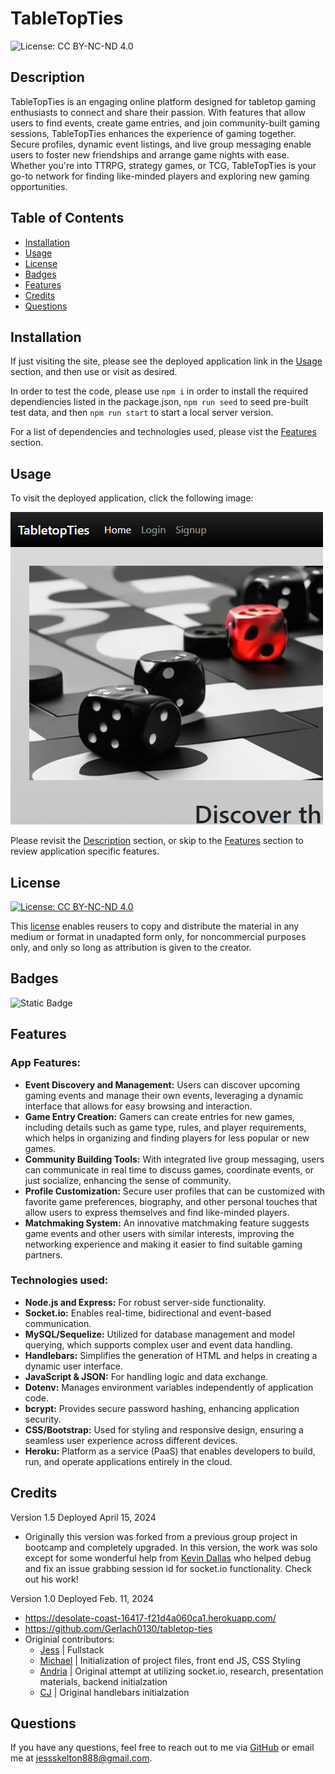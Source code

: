 # TableTopTies
![License: CC BY-NC-ND 4.0](https://img.shields.io/badge/License-CC_BY--NC--ND_4.0-lightgrey.svg)

## Description
TableTopTies is an engaging online platform designed for tabletop gaming enthusiasts to connect and share their passion. With features that allow users to find events, create game entries, and join community-built gaming sessions, TableTopTies enhances the experience of gaming together. Secure profiles, dynamic event listings, and live group messaging enable users to foster new friendships and arrange game nights with ease. Whether you're into TTRPG, strategy games, or TCG, TableTopTies is your go-to network for finding like-minded players and exploring new gaming opportunities.

## Table of Contents

- [Installation](#installation)
- [Usage](#usage)
- [License](#license)
- [Badges](#badges)
- [Features](#features)
- [Credits](#credits)
- [Questions](#questions)

## Installation

If just visiting the site, please see the deployed application link in the [Usage](#usage) section, and then use or visit as desired. 

In order to test the code, please use `npm i` in order to install the required dependiencies listed in the package.json, `npm run seed` to seed pre-built test data, and then `npm run start` to start a local server version. 

For a list of dependencies and technologies used, please vist the [Features](#features) section.

## Usage

To visit the deployed application, click the following image:

[![Screenshot of site](./public/images/ttt.png)](WEBSITE)

Please revisit the [Description](#description) section, or skip to the [Features](#features) section to review application specific features.

## License

[![License: CC BY-NC-ND 4.0](https://img.shields.io/badge/License-CC_BY--NC--ND_4.0-lightgrey.svg)](https://creativecommons.org/licenses/by-nc-nd/4.0/)

This [license](./LICENSE) enables reusers to copy and distribute the material in any medium or format in unadapted form only, for noncommercial purposes only, and only so long as attribution is given to the creator. 

## Badges

![Static Badge](https://img.shields.io/badge/thank_you-for_visiting-purple)

## Features

### App Features:
* **Event Discovery and Management:** Users can discover upcoming gaming events and manage their own events, leveraging a dynamic interface that allows for easy browsing and interaction.
* **Game Entry Creation:** Gamers can create entries for new games, including details such as game type, rules, and player requirements, which helps in organizing and finding players for less popular or new games.
* **Community Building Tools:** With integrated live group messaging, users can communicate in real time to discuss games, coordinate events, or just socialize, enhancing the sense of community.
* **Profile Customization:** Secure user profiles that can be customized with favorite game preferences, biography, and other personal touches that allow users to express themselves and find like-minded players.
* **Matchmaking System:** An innovative matchmaking feature suggests game events and other users with similar interests, improving the networking experience and making it easier to find suitable gaming partners.

### Technologies used:
* **Node.js and Express:** For robust server-side functionality.
* **Socket.io:** Enables real-time, bidirectional and event-based communication.
* **MySQL/Sequelize:** Utilized for database management and model querying, which supports complex user and event data handling.
* **Handlebars:** Simplifies the generation of HTML and helps in creating a dynamic user interface.
* **JavaScript & JSON:** For handling logic and data exchange.
* **Dotenv:** Manages environment variables independently of application code.
* **bcrypt:** Provides secure password hashing, enhancing application security.
* **CSS/Bootstrap:** Used for styling and responsive design, ensuring a seamless user experience across different devices.
* **Heroku:** Platform as a service (PaaS) that enables developers to build, run, and operate applications entirely in the cloud.

## Credits

Version 1.5 Deployed April 15, 2024
- Originally this version was forked from a previous group project in bootcamp and completely upgraded. 
In this version, the work was solo except for some wonderful help from [Kevin Dallas](https://github.com/okni-c) who helped debug and fix an issue grabbing session id for socket.io functionality. Check out his work!

Version 1.0 Deployed Feb. 11, 2024
  + https://desolate-coast-16417-f21d4a060ca1.herokuapp.com/
  + https://github.com/Gerlach0130/tabletop-ties 
  + Originial contributors: 
    * [Jess](https://github.com/jskelly8) | Fullstack
    * [Michael](https://github.com/Gerlach0130) | Initialization of project files, front end JS, CSS Styling
    * [Andria](https://github.com/EowynStark) | Original attempt at utilizing socket.io,  research, presentation materials, backend initialzation 
    * [CJ](https://github.com/cjva24) | Original handlebars initialzation 

## Questions

If you have any questions, feel free to reach out to me via [GitHub](https://github.com/jskelly8/) or email me at jessskelton888@gmail.com.